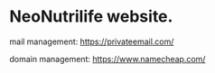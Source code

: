 # NeoNutrilife website.

mail management: https://privateemail.com/

domain management: https://www.namecheap.com/
